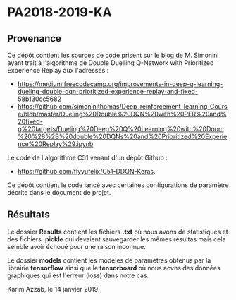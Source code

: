 # PA2018-2019-KA

## Provenance

Ce dépôt contient les sources de code prisent sur le blog de M. Simonini ayant trait à l'algorithme de Double Duelling Q-Network with Prioritized Experience Replay aux l'adresses :

  - https://medium.freecodecamp.org/improvements-in-deep-q-learning-dueling-double-dqn-prioritized-experience-replay-and-fixed-58b130cc5682 
  - https://github.com/simoninithomas/Deep_reinforcement_learning_Course/blob/master/Dueling%20Double%20DQN%20with%20PER%20and%20fixed-q%20targets/Dueling%20Deep%20Q%20Learning%20with%20Doom%20%28%2B%20double%20DQNs%20and%20Prioritized%20Experience%20Replay%29.ipynb

Le code de l'algorithme C51 venant d'un dépôt Github :

  - https://github.com/flyyufelix/C51-DDQN-Keras.

Ce dépôt contient le code lancé avec certaines configurations de paramètre décrite dans le document de projet.

## Résultats

Le dossier **Results** contient les fichiers **.txt** où nous avons de statistiques et des fichiers **.pickle** qui devaient sauvegarder les mêmes résultas mais cela semble avoir échoué pour une raison inconnue.

Le dossier **models** contient les modèles de paramètres obtenus par la librairie **tensorflow** ainsi que le **tensorboard** où nous aovns des données graphiques qui est l'erreur (loss) dans notre cas.

Karim Azzab, le 14 janvier 2019
